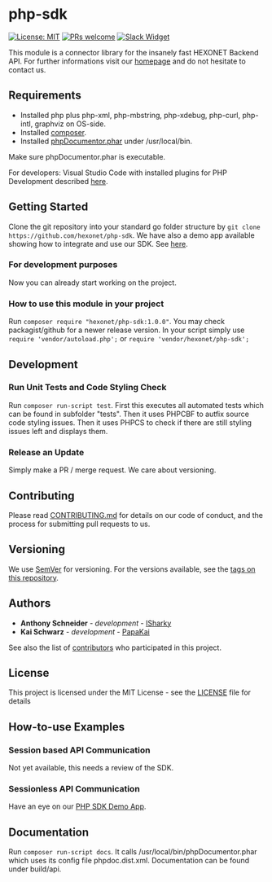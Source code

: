 # php-sdk

[![License: MIT](https://img.shields.io/badge/License-MIT-blue.svg)](https://opensource.org/licenses/MIT)
[![PRs welcome](https://img.shields.io/badge/PRs-welcome-brightgreen.svg)](https://github.com/hexonet/php-sdk/blob/master/CONTRIBUTING.md)
[![Slack Widget](https://camo.githubusercontent.com/984828c0b020357921853f59eaaa65aaee755542/68747470733a2f2f73332e65752d63656e7472616c2d312e616d617a6f6e6177732e636f6d2f6e6774756e612f6a6f696e2d75732d6f6e2d736c61636b2e706e67)](https://hexonet-sdk.slack.com/messages/CBF05V4CQ)

This module is a connector library for the insanely fast HEXONET Backend API. For further informations visit our [homepage](http://hexonet.net) and do not hesitate to contact us.

## Requirements

* Installed php plus php-xml, php-mbstring, php-xdebug, php-curl, php-intl, graphviz on OS-side.
* Installed [composer](https://getcomposer.org/download/).
* Installed [phpDocumentor.phar](https://github.com/phpDocumentor/phpDocumentor2/releases) under /usr/local/bin.

Make sure phpDocumentor.phar is executable.

For developers: Visual Studio Code with installed plugins for PHP Development described [here](https://code.visualstudio.com/docs/languages/php).

## Getting Started

Clone the git repository into your standard go folder structure by  `git clone https://github.com/hexonet/php-sdk`.
We have also a demo app available showing how to integrate and use our SDK. See [here](https://github.com/hexonet/php-sdk-demo).

### For development purposes

Now you can already start working on the project.

### How to use this module in your project

Run `composer require "hexonet/php-sdk:1.0.0"`. You may check packagist/github for a newer release version.
In your script simply use `require 'vendor/autoload.php';` or `require 'vendor/hexonet/php-sdk';`

## Development

### Run Unit Tests and Code Styling Check

Run `composer run-script test`.
First this executes all automated tests which can be found in subfolder "tests".
Then it uses PHPCBF to autfix source code styling issues.
Then it uses PHPCS to check if there are still styling issues left and displays them.

### Release an Update

Simply make a PR / merge request. We care about versioning.

## Contributing

Please read [CONTRIBUTING.md](https://github.com/hexonet/php-sdk/blob/master/CONTRIBUTING.md) for details on our code of conduct, and the process for submitting pull requests to us.

## Versioning

We use [SemVer](http://semver.org/) for versioning. For the versions available, see the [tags on this repository](https://github.com/hexonet/php-sdk/tags).

## Authors

* **Anthony Schneider** - *development* - [ISharky](https://github.com/isharky)
* **Kai Schwarz** - *development* - [PapaKai](https://github.com/papakai)

See also the list of [contributors](https://github/hexonet/php-sdk/graphs/contributors) who participated in this project.

## License

This project is licensed under the MIT License - see the [LICENSE](LICENSE) file for details

## How-to-use Examples

### Session based API Communication

Not yet available, this needs a review of the SDK.

### Sessionless API Communication

Have an eye on our [PHP SDK Demo App](https://github.com/hexonet/php-sdk-demo).

## Documentation

Run `composer run-script docs`. It calls /usr/local/bin/phpDocumentor.phar which uses its config file phpdoc.dist.xml.
Documentation can be found under build/api.
